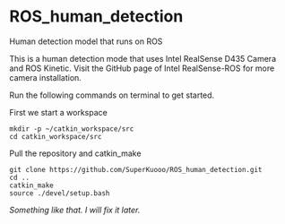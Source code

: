 # ROS_human_detection
Human detection model that runs on ROS

This is a human detection mode that uses Intel RealSense D435 Camera and ROS Kinetic. Visit the GitHub page of
Intel RealSense-ROS for more camera installation.

Run the following commands on terminal to get started.

First we start a workspace
```shell
mkdir -p ~/catkin_workspace/src
cd catkin_workspace/src
```

Pull the repository and catkin_make
```shell
git clone https://github.com/SuperKuooo/ROS_human_detection.git
cd ..
catkin_make
source ./devel/setup.bash
```

*Something like that. I will fix it later.*
